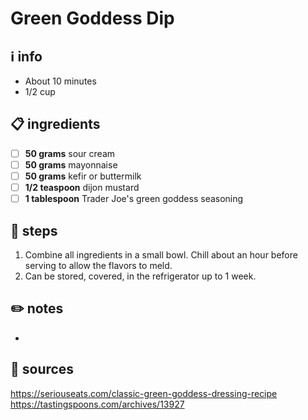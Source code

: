 # Green Goddess Dip

## ℹ️ info
* About 10 minutes  
* 1/2 cup

## 📋 ingredients
- [ ] **50	grams**	sour cream
- [ ] **50	grams**	mayonnaise
- [ ] **50	grams**	kefir or buttermilk
- [ ] **1/2	teaspoon**	dijon mustard
- [ ] **1	tablespoon**	Trader Joe's green goddess seasoning

## 🔪 steps
1. Combine all ingredients in a small bowl. Chill about an hour before serving to allow the flavors to meld.
2. Can be stored, covered, in the refrigerator up to 1 week.

## ✏️ notes
* 

## 🔗 sources
https://seriouseats.com/classic-green-goddess-dressing-recipe  
https://tastingspoons.com/archives/13927  
